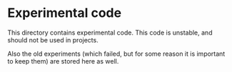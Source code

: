 # Experimental code

This directory contains experimental code.
This code is unstable, and should not be used in projects.

Also the old experiments (which failed, but for some reason it is important to keep them) are stored here as well.